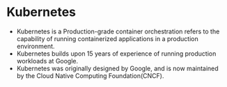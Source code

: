 # Kubernetes
- Kubernetes is a Production-grade container orchestration refers to the capability of running containerized applications in a production environment.
- Kubernetes builds upon 15 years of experience of running production workloads at Google.
- Kubernetes was originally designed by Google, and is now maintained by the Cloud Native Computing Foundation(CNCF).



